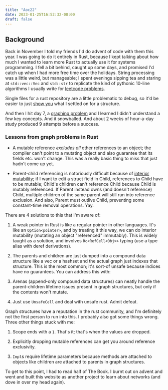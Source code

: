 ```yaml
---
title: "Aoc22"
date: 2023-01-25T16:52:32-08:00
draft: false
---
```


## Background

Back in November I told my friends I'd do advent of code with them this year. I was going to do it entirely in Rust, because I kept talking about how much I wanted to learn more Rust to actually use it for systems programming. I fell a bit behind, caught up some days, and promised I'd catch up when I had more free time over the holidays. String processing was a little weird, but manageable; I spent evenings sipping tea and staring at ```std::vec::Vec``` and ```std::str``` to replicate the kind of pythonic 10-line algorithms I usually write for [leetcode problems](https://github.com/graevy/leetcode).

Single files for a rust repository are a little problematic to debug, so it'd be easier to just [show you](https://github.com/graevy/aoc22/blob/main/Cargo.toml) what I settled on for a structure.

And then I hit day 7, a [graphing problem](https://adventofcode.com/2022/day/7) and I learned I didn't understand a few key concepts. And it snowballed. And about 2 weeks of hour-a-day study produced 9 attempts before a success.

### Lessons from graph problems in Rust

- A mutable reference *excludes* _all_ other references to an object; the compiler can't point to a mutating object and also guarantee that its fields etc. won't change. This was a really basic thing to miss that just hadn't come up yet.

- Parent-child referencing is notoriously difficult because of [interior mutability](https://doc.rust-lang.org/reference/interior-mutability.html); if I want to edit a struct field in Child, references to Child have to be mutable; Child's children can't reference Child because Child is mutably referenced.
If Parent instead owns (and doesn't reference) Child, multiple children of the same parent will still run into reference exclusion.
And also, Parent must outlive Child, preventing some constant-time removal operations. Yay.

There are 4 solutions to this that I'm aware of:

1. A weak pointer in Rust is like a regular pointer in other languages. It's like an ```Option<pointer>```, and by treating it this way, we can do interior mutability (mutating an object "referenced" immutably). This is widely taught as a solution, and involves ```Rc<RefCell<Obj>>``` typing (use a type alias with deref derivations).

2. The parents and children are just dumped into a compound data structure like a vec or a hashset and the actual graph just indexes that structure. This is the most common; it's sort-of unsafe because indices have no guarantees. You can address this with:

3. Arenas (append-only compound data structures) can neatly handle the parent-children lifetime issues present in graph structures, but only if the contents won't mutate.

4. Just use ```UnsafeCell``` and deal with unsafe rust. Admit defeat.

Graph structures have a reputation in the rust community, and I'm definitely not the first person to run into this. I probably also got some things wrong. Three other things stuck with me:

1. Scope ends with a ```}```. That's it; that's when the values are dropped.

2. Explicitly dropping mutable references can get you around reference exclusivity.

3. ```Impl```s require lifetime parameters because methods are attached to objects like children are attached to parents in graph structures.


To get to this point, I had to read half of The Book. I burnt out on advent and went and built this website as another project to learn about networks (and dove in over my head again).